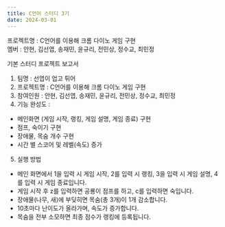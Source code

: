 ```yaml
---
title: C언어 스터디 3기
date: 2024-03-01
---
```


프로젝트명 : C언어를 이용해 크롬 다이노 게임 구현<br>
멤버 : 안현, 김선엽, 송재민, 윤규리, 전민상, 정수교, 최민정<br>

<!--more-->
기본 스터디 프로젝트 보고서

1. 팀명 : 선엽이 업고 튀어
2. 프로젝트명 : C언어를 이용해 크롬 다이노 게임 구현
3. 참여인원 : 안현, 김선엽, 송재민, 윤규리, 전민상, 정수교, 최민정
4. 기능 완성도 :
  - 메인화면 (게임 시작, 랭킹, 게임 설명, 게임 종료) 구현
  - 점프, 숙이기 구현
  - 장애물, 목숨 개수 구현
  - 시간 별 스코어 및 레벨(속도) 증가
5. 실행 방법
  - 메인 화면에서 1을 입력 시 게임 시작, 2를 입력 시 랭킹, 3을 입력 시 게임 설명, 4를 입력 시 게임 종료입니다.
  - 게임 시작 후 z를 입력하면 공룡이 점프를 하고, c를 입력하면 숙입니다.
  - 장애물(나무, 새)에 부딪히면 목숨(총 3개)이 1개 감소합니다.
  - 10초마다 난이도가 올라가며, 속도가 증가합니다.
  - 목숨을 전부 소모하면 최종 점수가 랭킹에 등록됩니다.